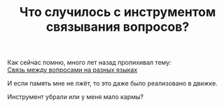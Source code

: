 ﻿---
title: "Что случилось с инструментом связывания вопросов?"
se.owner.user_id: 481
se.owner.display_name: "ReinRaus"
se.owner.link: "https://ru.meta.stackoverflow.com/users/481/reinraus"
se.link: "https://ru.meta.stackoverflow.com/questions/10645/%d0%a7%d1%82%d0%be-%d1%81%d0%bb%d1%83%d1%87%d0%b8%d0%bb%d0%be%d1%81%d1%8c-%d1%81-%d0%b8%d0%bd%d1%81%d1%82%d1%80%d1%83%d0%bc%d0%b5%d0%bd%d1%82%d0%be%d0%bc-%d1%81%d0%b2%d1%8f%d0%b7%d1%8b%d0%b2%d0%b0%d0%bd%d0%b8%d1%8f-%d0%b2%d0%be%d0%bf%d1%80%d0%be%d1%81%d0%be%d0%b2"
se.question_id: 10645
se.post_type: question
---
<p>Как сейчас помню, много лет назад пропихивал тему:<br />
<a href="https://ru.meta.stackoverflow.com/questions/347/%d0%a1%d0%b2%d1%8f%d0%b7%d1%8c-%d0%bc%d0%b5%d0%b6%d0%b4%d1%83-%d0%b2%d0%be%d0%bf%d1%80%d0%be%d1%81%d0%b0%d0%bc%d0%b8-%d0%bd%d0%b0-%d1%80%d0%b0%d0%b7%d0%bd%d1%8b%d1%85-%d1%8f%d0%b7%d1%8b%d0%ba%d0%b0%d1%85">Связь между вопросами на разных языках</a></p>
<p>И если память мне не лжёт, то это даже было реализовано в движке.</p>
<p>Инструмент убрали или у меня мало кармы?</p>

